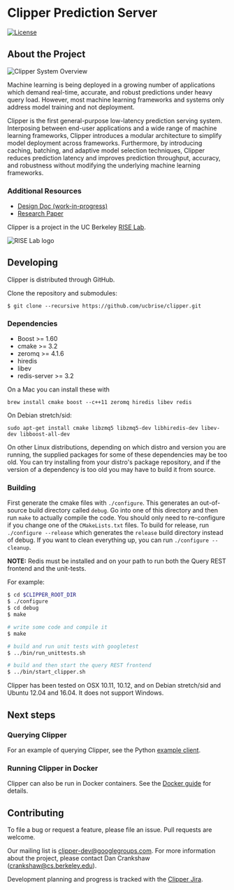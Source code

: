 # Clipper Prediction Server

[![License](http://img.shields.io/:license-Apache%202-red.svg)](LICENSE)

## About the Project

![Clipper System Overview](images/arch_diagram.png)


Machine learning is being deployed in a growing number of applications which demand real-time, accurate, and robust predictions under heavy query load. However, most machine learning frameworks and systems only address model training and not deployment.

Clipper is the first general-purpose low-latency prediction serving system.  Interposing between end-user applications and a wide range of machine learning frameworks, Clipper introduces a modular architecture to simplify model deployment across frameworks.  Furthermore, by introducing caching, batching, and adaptive model selection techniques, Clipper reduces prediction latency and improves prediction throughput, accuracy, and robustness without modifying the underlying machine learning frameworks.


### Additional Resources

+ [Design Doc (work-in-progress)](https://docs.google.com/document/d/1Ghc-CAKXzzRshSa6FlonFa5ttmtHRAqFwMg7vhuJakw/edit?usp=sharing)
+ [Research Paper](https://arxiv.org/abs/1612.03079)

Clipper is a project in the UC Berkeley [RISE Lab](https://rise.cs.berkeley.edu/).

![RISE Lab logo](images/rise_lab_logo.png)



## Developing

Clipper is distributed through GitHub.

Clone the repository and submodules:
```
$ git clone --recursive https://github.com/ucbrise/clipper.git
```

### Dependencies

+ Boost >= 1.60
+ cmake >= 3.2
+ zeromq >= 4.1.6
+ hiredis
+ libev
+ redis-server >= 3.2

On a Mac you can install these with 
```
brew install cmake boost --c++11 zeromq hiredis libev redis
```

On Debian stretch/sid:
```
sudo apt-get install cmake libzmq5 libzmq5-dev libhiredis-dev libev-dev libboost-all-dev
```

On other Linux distributions, depending on which distro and version you are running, the supplied packages for
some of these dependencies may be too old. You can try installing from your distro's package
repository, and if the version of a dependency is too old you may have to build it from source.

### Building

First generate the cmake files with `./configure`. This generates an out-of-source build directory called `debug`.
Go into one of this directory and then run `make` to actually
compile the code. You should only need to re-configure if you change one of the `CMakeLists.txt` files.
To build for release, run `./configure --release` which generates the `release` build directory instead of debug.
If you want to clean everything up, you can run `./configure --cleanup`.

__NOTE:__ Redis must be installed and on your path to run both the Query REST frontend and the unit-tests.

For example:
```bash
$ cd $CLIPPER_ROOT_DIR
$ ./configure
$ cd debug
$ make

# write some code and compile it
$ make

# build and run unit tests with googletest
$ ../bin/run_unittests.sh

# build and then start the query REST frontend
$ ../bin/start_clipper.sh
```

Clipper has been tested on OSX 10.11, 10.12, and on Debian stretch/sid and Ubuntu 12.04 and 16.04. It does not support Windows.

## Next steps

### Querying Clipper

For an example of querying Clipper, see the Python [example client](examples/basic_query/example_client.py).

### Running Clipper in Docker

Clipper can also be run in Docker containers. See the [Docker guide](docker/README.md) for details.

## Contributing

To file a bug or request a feature, please file an issue. Pull requests are welcome.

Our mailing list is <clipper-dev@googlegroups.com>. For more information about the project, please contact Dan Crankshaw (crankshaw@cs.berkeley.edu).

Development planning and progress is tracked with the [Clipper Jira](https://clipper.atlassian.net/projects/CLIPPER/issues).
